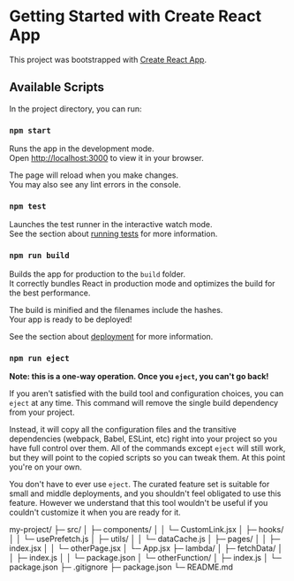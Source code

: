 # Getting Started with Create React App

This project was bootstrapped with [Create React App](https://github.com/facebook/create-react-app).

## Available Scripts

In the project directory, you can run:

### `npm start`

Runs the app in the development mode.\
Open [http://localhost:3000](http://localhost:3000) to view it in your browser.

The page will reload when you make changes.\
You may also see any lint errors in the console.

### `npm test`

Launches the test runner in the interactive watch mode.\
See the section about [running tests](https://facebook.github.io/create-react-app/docs/running-tests) for more information.

### `npm run build`

Builds the app for production to the `build` folder.\
It correctly bundles React in production mode and optimizes the build for the best performance.

The build is minified and the filenames include the hashes.\
Your app is ready to be deployed!

See the section about [deployment](https://facebook.github.io/create-react-app/docs/deployment) for more information.

### `npm run eject`

**Note: this is a one-way operation. Once you `eject`, you can't go back!**

If you aren't satisfied with the build tool and configuration choices, you can `eject` at any time. This command will remove the single build dependency from your project.

Instead, it will copy all the configuration files and the transitive dependencies (webpack, Babel, ESLint, etc) right into your project so you have full control over them. All of the commands except `eject` will still work, but they will point to the copied scripts so you can tweak them. At this point you're on your own.

You don't have to ever use `eject`. The curated feature set is suitable for small and middle deployments, and you shouldn't feel obligated to use this feature. However we understand that this tool wouldn't be useful if you couldn't customize it when you are ready for it.


my-project/
├─ src/
│   ├─ components/
│   │   └─ CustomLink.jsx
│   ├─ hooks/
│   │   └─ usePrefetch.js
│   ├─ utils/
│   │   └─ dataCache.js
│   ├─ pages/
│   │   ├─ index.jsx
│   │   └─ otherPage.jsx
│   └─ App.jsx
├─ lambda/
│   ├─ fetchData/
│   │   ├─ index.js
│   │   └─ package.json
│   └─ otherFunction/
│       ├─ index.js
│       └─ package.json
├─ .gitignore
├─ package.json
└─ README.md
